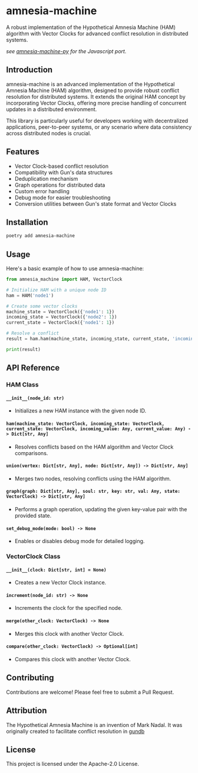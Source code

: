 # amnesia-machine

A robust implementation of the Hypothetical Amnesia Machine (HAM) algorithm with Vector Clocks for advanced conflict resolution in distributed systems.

*see [amnesia-machine-py](https://github.com/firesight-ai/amnesia-machine-js) for the Javascript port.*

## Introduction

amnesia-machine is an advanced implementation of the Hypothetical Amnesia Machine (HAM) algorithm, designed to provide robust conflict resolution for distributed systems. It extends the original HAM concept by incorporating Vector Clocks, offering more precise handling of concurrent updates in a distributed environment.

This library is particularly useful for developers working with decentralized applications, peer-to-peer systems, or any scenario where data consistency across distributed nodes is crucial.

## Features

- Vector Clock-based conflict resolution
- Compatibility with Gun's data structures
- Deduplication mechanism
- Graph operations for distributed data
- Custom error handling
- Debug mode for easier troubleshooting
- Conversion utilities between Gun's state format and Vector Clocks

## Installation

```bash
poetry add amnesia-machine
```

## Usage

Here's a basic example of how to use amnesia-machine:

```python
from amnesia_machine import HAM, VectorClock

# Initialize HAM with a unique node ID
ham = HAM('node1')

# Create some vector clocks
machine_state = VectorClock({'node1': 1})
incoming_state = VectorClock({'node2': 1})
current_state = VectorClock({'node1': 1})

# Resolve a conflict
result = ham.ham(machine_state, incoming_state, current_state, 'incoming value', 'current value')

print(result)
```

## API Reference

### HAM Class

#### `__init__(node_id: str)`
- Initializes a new HAM instance with the given node ID.

#### `ham(machine_state: VectorClock, incoming_state: VectorClock, current_state: VectorClock, incoming_value: Any, current_value: Any) -> Dict[str, Any]`
- Resolves conflicts based on the HAM algorithm and Vector Clock comparisons.

#### `union(vertex: Dict[str, Any], node: Dict[str, Any]) -> Dict[str, Any]`
- Merges two nodes, resolving conflicts using the HAM algorithm.

#### `graph(graph: Dict[str, Any], soul: str, key: str, val: Any, state: VectorClock) -> Dict[str, Any]`
- Performs a graph operation, updating the given key-value pair with the provided state.

#### `set_debug_mode(mode: bool) -> None`
- Enables or disables debug mode for detailed logging.

### VectorClock Class

#### `__init__(clock: Dict[str, int] = None)`
- Creates a new Vector Clock instance.

#### `increment(node_id: str) -> None`
- Increments the clock for the specified node.

#### `merge(other_clock: VectorClock) -> None`
- Merges this clock with another Vector Clock.

#### `compare(other_clock: VectorClock) -> Optional[int]`
- Compares this clock with another Vector Clock.

## Contributing

Contributions are welcome! Please feel free to submit a Pull Request.

## Attribution

The Hypothetical Amnesia Machine is an invention of Mark Nadal. It was originally created to facilitate conflict resolution in [gundb](https://github.com/amark/gun)

## License

This project is licensed under the Apache-2.0 License.
